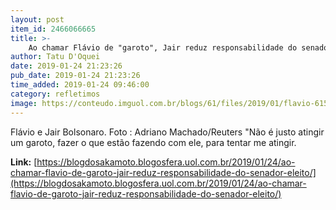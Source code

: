 ```yaml
---
layout: post
item_id: 2466066665
title: >-
    Ao chamar Flávio de "garoto", Jair reduz responsabilidade do senador eleito
author: Tatu D'Oquei
date: 2019-01-24 21:23:26
pub_date: 2019-01-24 21:23:26
time_added: 2019-01-24 09:46:00
category: refletimos
image: https://conteudo.imguol.com.br/blogs/61/files/2019/01/flavio-615x300.jpg
---
```


Flávio e Jair Bolsonaro. Foto : Adriano Machado/Reuters "Não é justo atingir um garoto, fazer o que estão fazendo com ele, para tentar me atingir.

**Link:** [https://blogdosakamoto.blogosfera.uol.com.br/2019/01/24/ao-chamar-flavio-de-garoto-jair-reduz-responsabilidade-do-senador-eleito/](https://blogdosakamoto.blogosfera.uol.com.br/2019/01/24/ao-chamar-flavio-de-garoto-jair-reduz-responsabilidade-do-senador-eleito/)

